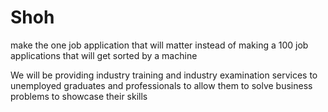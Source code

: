 # Shoh
make the one job application that will matter instead of making a 100 job applications that will get sorted by a machine

We will be providing industry training and industry examination services to unemployed graduates and professionals to allow them to solve business problems to showcase their skills
